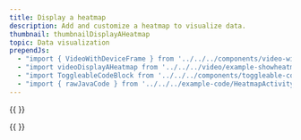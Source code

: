 ```yaml
---
title: Display a heatmap
description: Add and customize a heatmap to visualize data.
thumbnail: thumbnailDisplayAHeatmap
topic: Data visualization
prependJs:
  - "import { VideoWithDeviceFrame } from '../../../components/video-with-device-frame'"
  - "import videoDisplayAHeatmap from '../../../video/example-showheatmapdata.mp4'"
  - "import ToggleableCodeBlock from '../../../components/toggleable-code-block'"
  - "import { rawJavaCode } from '../../../example-code/HeatmapActivity.js'"
---
```


{{
  <VideoWithDeviceFrame 
    videoFile={videoDisplayAHeatmap}
    rotation="horizontal"
    device="pixel-2"
  />
}}

<!-- Any notes about this example would go here.  -->

{{
  <ToggleableCodeBlock 
    java={rawJavaCode}
  />
}}
